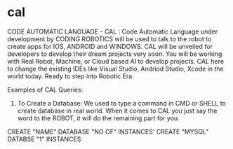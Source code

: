 # cal
 CODE AUTOMATIC LANGUAGE - CAL : Code Automatic Language under development by CODING ROBOTICS will be used to talk to the robot to create apps for IOS, ANDROID and WINDOWS.  CAL will be unveiled for developers to develop their dream projects very soon. You will be working with Real Robot, Machine, or Cloud based AI to develop projects. CAL here to change the existing IDEs like Visual Studio, Andriod Studio, Xcode in the world today. Ready to step into Robotic Era. 
 
 Examples of CAL Queries:
 
 1. To Create a Database:
 We used to type a command in CMD or SHELL to create database in real world. When it comes to CAL you just say the word to the ROBOT, it will do the remaining part for you.
 
 CREATE "NAME" DATABASE "NO OF" INSTANCES'
 CREATE "MYSQL" DATABSE "1" INSTANCES
 
 
